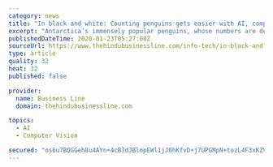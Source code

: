 ```yaml
---
category: news
title: "In black and white: Counting penguins gets easier with AI, computer vision"
excerpt: "Antarctica’s immensely popular penguins, whose numbers are declining alarmingly, could soon count on artificial intelligence (AI) and computer vision to come to their rescue. Microsoft, Intel and Hyderabad-based start-up Gramener are harnessing the power of AI in counting Penguin populations on the icy continent faster and more accurately."
publishedDateTime: 2020-01-23T05:27:00Z
sourceUrl: https://www.thehindubusinessline.com/info-tech/in-black-and-white-counting-penguins-gets-easier-with-ai-computer-vision/article30631436.ece
type: article
quality: 32
heat: 32
published: false

provider:
  name: Business Line
  domain: thehindubusinessline.com

topics:
  - AI
  - Computer Vision

secured: "os6u7BQGGeh8u4AYn+4cB7dJBlmpEWl1jJ0hKfvD+j7UPGMpN+tozL4F3xKZVQOjs2m88xKWgSsCE0Okxq1YoUoiCjBFcurBuBTRStO3Loq8Aw/M6GYGQap3TLKOiT/IRq+GoIias3RrDko/iNMOaaSlHTNFdkglgO1m0jPmviYgd0y/IVtHEt8cMDuBHfZEdfbaDZO3inTzN7MFS4QLoGwBzZwJiFMez3U9JrP+L1RO3od+cr/snLMjVWq3c/WmdUUD5GqwmQPbVTxuFA7mTCUV9zsJw4hrGDGHrshpRK0=;n+VNpSSTHfjNpgEd+Qol1Q=="
---
```


